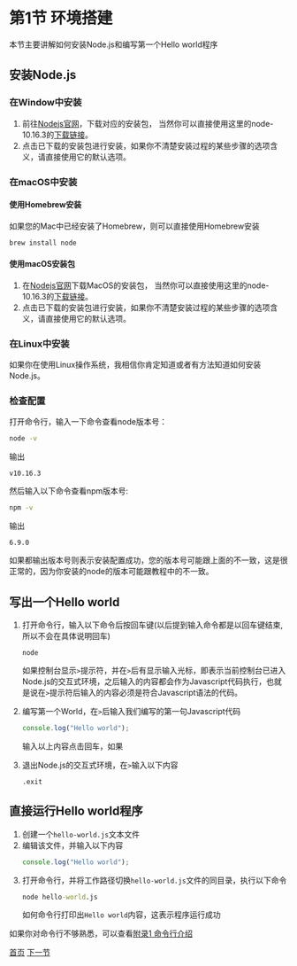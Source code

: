 # 第1节 环境搭建

本节主要讲解如何安装Node.js和编写第一个Hello world程序

## 安装Node.js

### 在Window中安装

1. 前往[Nodejs官网](https://nodejs.org/zh-cn/)，下载对应的安装包， 当然你可以直接使用这里的node-10.16.3的[下载链接](https://nodejs.org/dist/v10.16.3/node-v10.16.3-x86.msi)。
2. 点击已下载的安装包进行安装，如果你不清楚安装过程的某些步骤的选项含义，请直接使用它的默认选项。


### 在macOS中安装


#### 使用Homebrew安装

如果您的Mac中已经安装了Homebrew，则可以直接使用Homebrew安装

```bash
brew install node
```

#### 使用macOS安装包

1. 在[Nodejs官网](https://nodejs.org/zh-cn/)下载MacOS的安装包， 当然你可以直接使用这里的node-10.16.3的[下载链接](https://nodejs.org/dist/v10.16.3/node-v10.16.3.pkg)。
2. 点击已下载的安装包进行安装，如果你不清楚安装过程的某些步骤的选项含义，请直接使用它的默认选项。


### 在Linux中安装

如果你在使用Linux操作系统，我相信你肯定知道或者有方法知道如何安装Node.js。


### 检查配置

打开命令行，输入一下命令查看node版本号：

```bash
node -v
```

输出

```
v10.16.3
```

然后输入以下命令查看npm版本号:

```bash
npm -v
```

输出

```
6.9.0
```

如果都输出版本号则表示安装配置成功，您的版本号可能跟上面的不一致，这是很正常的，因为你安装的node的版本可能跟教程中的不一致。

## 写出一个Hello world

1. 打开命令行，输入以下命令后按回车键(以后提到输入命令都是以回车键结束, 所以不会在具体说明回车)
    ```
    node
    ```
    如果控制台显示`>`提示符，并在`>`后有显示输入光标，即表示当前控制台已进入Node.js的交互式环境，之后输入的内容都会作为Javascript代码执行，也就是说在`>`提示符后输入的内容必须是符合Javascript语法的代码。

2. 编写第一个World，在`>`后输入我们编写的第一句Javascript代码
    ```javascript
    console.log("Hello world");
    ```
    输入以上内容点击回车，如果 


3. 退出Node.js的交互式环境，在`>`输入以下内容
    ```
    .exit
    ```

## 直接运行Hello world程序

1. 创建一个`hello-world.js`文本文件
2. 编辑该文件，并输入以下内容
    ```javascript
    console.log("Hello world");
    ```
3. 打开命令行，并将工作路径切换`hello-world.js`文件的同目录，执行以下命令
    ```cmd
    node hello-world.js
    ```
    如何命令行打印出`Hello world`内容，这表示程序运行成功

如果你对命令行不够熟悉，可以查看[附录1 命令行介绍](附录1-命令行介绍.md)


[首页](../README.md) [下一节](2-输出.md)